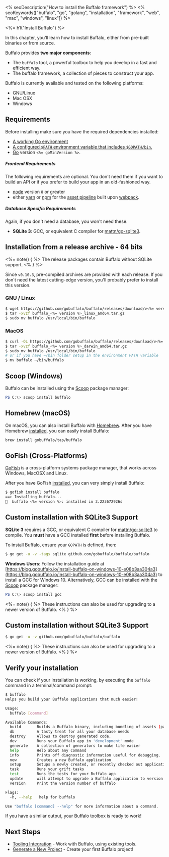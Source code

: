 <% seoDescription("How to install the Buffalo framework") %>
<% seoKeywords(["buffalo", "go", "golang", "installation", "framework", "web", "mac", "windows", "linux"]) %>

<%= h1("Install Buffalo") %>

In this chapter, you'll learn how to install Buffalo, either from pre-built binaries or from source.

Buffalo provides **two major components**:
* The `buffalo` tool, a powerful toolbox to help you develop in a fast and efficient way.
* The buffalo framework, a collection of pieces to construct your app.

Buffalo is currently available and tested on the following platforms:
* GNU/Linux
* Mac OSX
* Windows

## Requirements

Before installing make sure you have the required dependencies installed:

* [A working Go environment](http://gopherguides.com/before-you-come-to-class)
* [A configured `$PATH` environment variable that includes `$GOPATH/bin`.](https://golang.org/doc/code.html#GOPATH)
* [Go](https://golang.org) version `<%= goMinVersion %>`.

##### Frontend Requirements

The following requirements are optional. You don't need them if you want to build an API or if you prefer to build your app in an old-fashioned way.

* [node](https://github.com/nodejs/node) version `8` or greater
* either [yarn](https://yarnpkg.com/en/) or [npm](https://github.com/npm/npm) for the [asset pipeline](/en/docs/assets) built upon [webpack](https://github.com/webpack/webpack).

##### Database Specific Requirements

Again, if you don't need a database, you won't need these.

* **SQLite 3**: GCC, or equivalent C compiler for [mattn/go-sqlite3](https://github.com/mattn/go-sqlite3).

## Installation from a release archive - 64 bits

<%= note() { %>
The release packages contain Buffalo without SQLite support.
<% } %>

Since `v0.10.3`, pre-compiled archives are provided with each release. If you don't need the latest cutting-edge version, you'll probably prefer to install this version.

### GNU / Linux

```bash
$ wget https://github.com/gobuffalo/buffalo/releases/download/v<%= version %>/buffalo_<%= version %>_linux_amd64.tar.gz
$ tar -xvzf buffalo_<%= version %>_linux_amd64.tar.gz
$ sudo mv buffalo /usr/local/bin/buffalo
```

### MacOS

```bash
$ curl -OL https://github.com/gobuffalo/buffalo/releases/download/v<%= version %>/buffalo_<%= version %>_darwin_amd64.tar.gz
$ tar -xvzf buffalo_<%= version %>_darwin_amd64.tar.gz
$ sudo mv buffalo /usr/local/bin/buffalo
# or if you have ~/bin folder setup in the environment PATH variable
$ mv buffalo ~/bin/buffalo
```

## Scoop (Windows)
Buffalo can be installed using the [Scoop](http://scoop.sh/) package manager:

```powershell
PS C:\> scoop install buffalo
```

## Homebrew (macOS)

On macOS, you can also install Buffalo with [Homebrew](https://brew.sh/). After you have Homebrew [installed](https://docs.brew.sh/Installation), you can easily install Buffalo:

```bash
brew install gobuffalo/tap/buffalo
```

## GoFish (Cross-Platforms)

[GoFish](https://gofi.sh/index.html) is a cross-platform systems package manager, that works across Windows, MacOSX and Linux.

After you have GoFish [installed](https://gofi.sh/index.html#install), you can very simply install Buffalo:

```bash
$ gofish install buffalo
==> Installing buffalo...
🐠  buffalo <%= version %>: installed in 3.223672926s
```

## Custom installation **with** SQLite3 Support

**SQLite 3** requires a GCC, or equivalent C compiler for [mattn/go-sqlite3](https://github.com/mattn/go-sqlite3) to compile. You **must** have a GCC installed **first** before installing Buffalo.

To install Buffalo, ensure your `GOPATH` is defined, then:

```bash
$ go get -u -v -tags sqlite github.com/gobuffalo/buffalo/buffalo
```

**Windows Users**: Follow the installation guide at [https://blog.gobuffalo.io/install-buffalo-on-windows-10-e08b3aa304a3](https://blog.gobuffalo.io/install-buffalo-on-windows-10-e08b3aa304a3) to install a GCC for Windows 10. Alternatively, GCC can be installed with the [Scoop](http://scoop.sh/) package manager:

```powershell
PS C:\> scoop install gcc
```

<%= note() { %>
These instructions can also be used for upgrading to a newer version of Buffalo.
<% } %>

## Custom installation **without** SQLite3 Support

```bash
$ go get -u -v github.com/gobuffalo/buffalo/buffalo
```

<%= note() { %>
These instructions can also be used for upgrading to a newer version of Buffalo.
<% } %>

## Verify your installation

You can check if your installation is working, by executing the `buffalo` command in a terminal/command prompt:

```bash
$ buffalo
Helps you build your Buffalo applications that much easier!

Usage:
  buffalo [command]

Available Commands:
  build       Builds a Buffalo binary, including bundling of assets (packr & webpack)
  db          A tasty treat for all your database needs
  destroy     Allows to destroy generated code.
  dev         Runs your Buffalo app in 'development' mode
  generate    A collection of generators to make life easier
  help        Help about any command
  info        Prints off diagnostic information useful for debugging.
  new         Creates a new Buffalo application
  setup       Setups a newly created, or recently checked out application.
  task        Runs your grift tasks
  test        Runs the tests for your Buffalo app
  update      will attempt to upgrade a Buffalo application to version v<%= version %>
  version     Print the version number of buffalo

Flags:
  -h, --help   help for buffalo

Use "buffalo [command] --help" for more information about a command.
```

If you have a similar output, your Buffalo toolbox is ready to work!

## Next Steps

* [Tooling Integration](/en/docs/getting-started/integrations) - Work with Buffalo, using existing tools.
* [Generate a New Project](/en/docs/getting-started/new-project) - Create your first Buffalo project!
